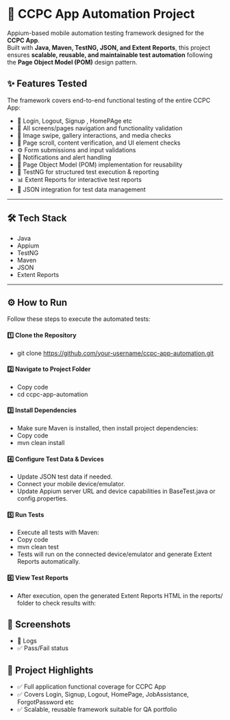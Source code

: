 # 🚀 CCPC App Automation Project

Appium-based mobile automation testing framework designed for the **CCPC App**.  
Built with **Java, Maven, TestNG, JSON, and Extent Reports**, this project ensures **scalable, reusable, and maintainable test automation** following the **Page Object Model (POM)** design pattern.

## ✨ Features Tested
The framework covers end-to-end functional testing of the entire CCPC App:

- 🔑 Login, Logout, Signup , HomePAge etc
- 📜 All screens/pages navigation and functionality validation  
- 📸 Image swipe, gallery interactions, and media checks  
- 📜 Page scroll, content verification, and UI element checks  
- ⚙️ Form submissions and input validations  
- 🔔 Notifications and alert handling  
- 📂 Page Object Model (POM) implementation for reusability  
- 🧪 TestNG for structured test execution & reporting  
- 📊 Extent Reports for interactive test reports  
- 📑 JSON integration for test data management  

---

## 🛠️ Tech Stack
- Java  
- Appium  
- TestNG  
- Maven  
- JSON  
- Extent Reports  

---

## ⚙️ How to Run

Follow these steps to execute the automated tests:

#### 1️⃣ Clone the Repository

   - git clone https://github.com/your-username/ccpc-app-automation.git

#### 2️⃣ Navigate to Project Folder
   - Copy code
   - cd ccpc-app-automation

#### 3️⃣ Install Dependencies
   - Make sure Maven is installed, then install project dependencies:
   - Copy code
   - mvn clean install

#### 4️⃣ Configure Test Data & Devices
   - Update JSON test data if needed.
   - Connect your mobile device/emulator.
   - Update Appium server URL and device capabilities in BaseTest.java or config.properties.

#### 5️⃣ Run Tests
   - Execute all tests with Maven:
   - Copy code
   - mvn clean test
   - Tests will run on the connected device/emulator and generate Extent Reports automatically.

#### 6️⃣ View Test Reports
   - After execution, open the generated Extent Reports HTML in the reports/ folder to check results with:

## 📸 Screenshots
- 📝 Logs
- ✅ Pass/Fail status

## 📌 Project Highlights

- ✅ Full application functional coverage for CCPC App
- ✅ Covers Login, Signup, Logout, HomePage, JobAssistance, ForgotPassword etc
- ✅ Scalable, reusable framework suitable for QA portfolio
